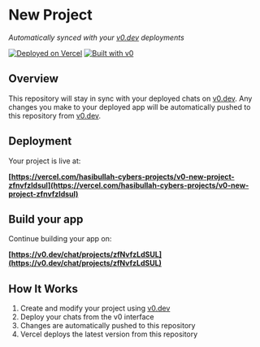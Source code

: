 # New Project

*Automatically synced with your [v0.dev](https://v0.dev) deployments*

[![Deployed on Vercel](https://img.shields.io/badge/Deployed%20on-Vercel-black?style=for-the-badge&logo=vercel)](https://vercel.com/hasibullah-cybers-projects/v0-new-project-zfnvfzldsul)
[![Built with v0](https://img.shields.io/badge/Built%20with-v0.dev-black?style=for-the-badge)](https://v0.dev/chat/projects/zfNvfzLdSUL)

## Overview

This repository will stay in sync with your deployed chats on [v0.dev](https://v0.dev).
Any changes you make to your deployed app will be automatically pushed to this repository from [v0.dev](https://v0.dev).

## Deployment

Your project is live at:

**[https://vercel.com/hasibullah-cybers-projects/v0-new-project-zfnvfzldsul](https://vercel.com/hasibullah-cybers-projects/v0-new-project-zfnvfzldsul)**

## Build your app

Continue building your app on:

**[https://v0.dev/chat/projects/zfNvfzLdSUL](https://v0.dev/chat/projects/zfNvfzLdSUL)**

## How It Works

1. Create and modify your project using [v0.dev](https://v0.dev)
2. Deploy your chats from the v0 interface
3. Changes are automatically pushed to this repository
4. Vercel deploys the latest version from this repository